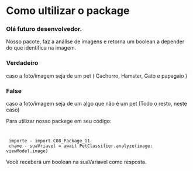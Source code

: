 # Como ultilizar o package

 ### Olá futuro desenvolvedor.
 
 Nosso pacote, faz a análise de imagens e retorna um boolean a depender do que identifica na imagem.
 
 ### Verdadeiro
  caso a foto/imagem seja de um pet ( Cachorro, Hamster, Gato e papagaio )
 ### False
  caso a foto/imagem seja de um algo que não é um pet (Todo o resto, neste caso)
 
 Para utilizar nosso packege em seu código:
#
     importe - import C08_Package_G1
     chame - suaVriavel = await PetClassifier.analyze(image: viewModel.image)
 
 Você receberá um boolean na suaVariavel como resposta.

 
 

 

